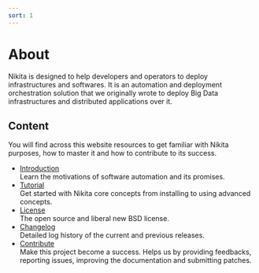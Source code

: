 ```yaml
---
sort: 1
---
```


# About

Nikita is designed to help developers and operators to deploy infrastructures and softwares. It is an automation and deployment orchestration solution that we originally wrote to deploy Big Data infrastructures and distributed applications over it.

## Content

You will find across this website resources to get familiar with Nikita purposes, how to master it and how to contribute to its success.

* [Introduction](/about/introduction/)   
  Learn the motivations of software automation and its promises.
* [Tutorial](/about/tutorial/)   
  Get started with Nikita core concepts from installing to using advanced concepts.
* [License](/about/license/)   
  The open source and liberal new BSD license.
* [Changelog](/about/changelog/)   
  Detailed log history of the current and previous releases.
* [Contribute](/about/contribute/)   
  Make this project become a success. Helps us by providing feedbacks, reporting issues, improving the documentation and submitting patches.
